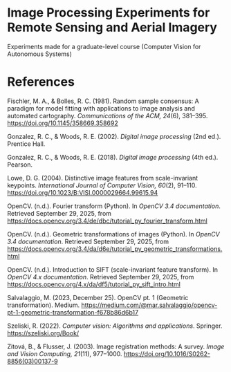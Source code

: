 # Image Processing Experiments for Remote Sensing and Aerial Imagery
Experiments made for a graduate-level course (Computer Vision for Autonomous Systems)

# References

Fischler, M. A., & Bolles, R. C. (1981). Random sample consensus: A paradigm for model fitting with applications to image analysis and automated cartography. *Communications of the ACM, 24*(6), 381–395. https://doi.org/10.1145/358669.358692

Gonzalez, R. C., & Woods, R. E. (2002). *Digital image processing* (2nd ed.). Prentice Hall.

Gonzalez, R. C., & Woods, R. E. (2018). *Digital image processing* (4th ed.). Pearson.

Lowe, D. G. (2004). Distinctive image features from scale-invariant keypoints. *International Journal of Computer Vision, 60*(2), 91–110. https://doi.org/10.1023/B:VISI.0000029664.99615.94

OpenCV. (n.d.). Fourier transform (Python). In *OpenCV 3.4 documentation*. Retrieved September 29, 2025, from https://docs.opencv.org/3.4/de/dbc/tutorial_py_fourier_transform.html

OpenCV. (n.d.). Geometric transformations of images (Python). In *OpenCV 3.4 documentation*. Retrieved September 29, 2025, from https://docs.opencv.org/3.4/da/d6e/tutorial_py_geometric_transformations.html

OpenCV. (n.d.). Introduction to SIFT (scale-invariant feature transform). In *OpenCV 4.x documentation*. Retrieved September 29, 2025, from https://docs.opencv.org/4.x/da/df5/tutorial_py_sift_intro.html

Salvalaggio, M. (2023, December 25). OpenCV pt. 1 (Geometric transformation). Medium. https://medium.com/@mar.salvalaggio/opencv-pt-1-geometric-transformation-f678b86d6b17

Szeliski, R. (2022). *Computer vision: Algorithms and applications*. Springer. https://szeliski.org/Book/

Zitová, B., & Flusser, J. (2003). Image registration methods: A survey. *Image and Vision Computing, 21*(11), 977–1000. https://doi.org/10.1016/S0262-8856(03)00137-9

